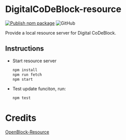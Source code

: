 # DigitalCoDeBlock-resource

[![Publish npm package](https://github.com/openblockcc/openblock-resource/actions/workflows/publish.yml/badge.svg)](https://github.com/openblockcc/openblock-resource/actions/workflows/publish.yml)
![GitHub](https://img.shields.io/github/license/openblockcc/openblock-resource)

Provide a local resource server for Digital CoDeBlock.

## Instructions

- Start resource server

    ```bash
    npm install
    npm run fetch
    npm start
    ```

- Test update funciton, run:

    ```bash
    npm test
    ```

# Credits

[OpenBlock-Resource](https://github.com/openblockcc/openblock-resource)
